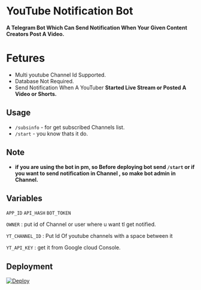 # YouTube Notification Bot
**A Telegram Bot Which Can Send Notification When Your Given Content Creators Post A Video.**

# Fetures
- Multi youtube Channel Id Supported.
- Database Not Required.
- Send Notification When A YouTuber **Started Live Stream or Posted A Video or Shorts.**

## Usage
- `/subsinfo` - for get subscribed Channels list.
- `/start` - you know thats it do.

## Note
- **if you are using the bot in pm, so Before deploying bot send `/start` or if you want to send notification in Channel , so make bot admin in Channel.**

## Variables
`APP_ID` `API_HASH` `BOT_TOKEN`

`OWNER` : put id of Channel or user where u want tl get notified.

`YT_CHANNEL_ID` : Put Id Of youtube channels with a space between it

`YT_API_KEY` : get it from Google cloud Console.

## Deployment
[![Deploy](https://www.herokucdn.com/deploy/button.svg)](https://heroku.com/deploy)
